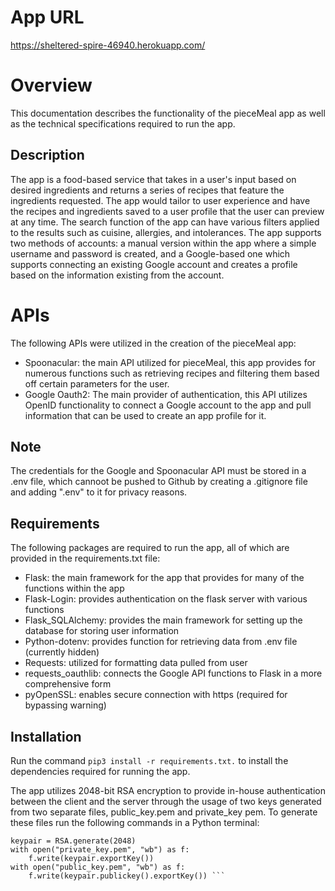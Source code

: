 # App URL
https://sheltered-spire-46940.herokuapp.com/
# Overview
This documentation describes the functionality of the pieceMeal app as well as the technical specifications required to run the app.
## Description
The app is a food-based service that takes in a user's input based on desired ingredients and returns a series of recipes that feature the ingredients requested. The app would tailor to user experience and have the recipes and ingredients saved to a user profile that the user can preview at any time. The search function of the app can have various filters applied to the results such as cuisine, allergies, and intolerances. The app supports two methods of accounts: a manual version within the app where a simple username and password is created, and a Google-based one which supports connecting an existing Google account and creates a profile based on the information existing from the account.

# APIs
The following APIs were utilized in the creation of the pieceMeal app:
* Spoonacular: the main API utilized for pieceMeal, this app provides for numerous functions such as retrieving recipes and filtering them based off certain parameters for the user.
* Google Oauth2: The main provider of authentication, this API utilizes OpenID functionality to connect a Google account to the app and pull information that can be used to create an app profile for it.

## Note
The credentials for the Google and Spoonacular API must be stored in a .env file, which cannoot be pushed to Github by creating a .gitignore file and adding ".env" to it for privacy reasons.

## Requirements
The following packages are required to run the app, all of which are provided in the requirements.txt file:
* Flask: the main framework for the app that provides for many of the functions within the app
* Flask-Login: provides authentication on the flask server with various functions
* Flask_SQLAlchemy: provides the main framework for setting up the database for storing user information
* Python-dotenv: provides function for retrieving data from .env file (currently hidden)
* Requests: utilized for formatting data pulled from user
* requests_oauthlib: connects the Google API functions to Flask in a more comprehensive form
* pyOpenSSL: enables secure connection with https (required for bypassing warning)

## Installation
Run the command `pip3 install -r requirements.txt.` to install the dependencies required for running the app.

The app utilizes 2048-bit RSA encryption to provide in-house authentication between the client and the server through the usage of two keys generated from two separate files, public_key.pem and private_key pem. To generate these files run the following commands in a Python terminal:
```from Crypto.PublicKey import RSA
keypair = RSA.generate(2048)
with open("private_key.pem", "wb") as f:
    f.write(keypair.exportKey())
with open("public_key.pem", "wb") as f:
    f.write(keypair.publickey().exportKey()) ```